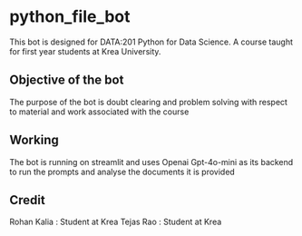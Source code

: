 # python_file_bot

This bot is designed for DATA:201 Python for Data Science. A course taught for first year students at Krea University.

## Objective of the bot

The purpose of the bot is doubt clearing and problem solving with respect to material and work associated with the course

## Working

The bot is running on streamlit and uses Openai Gpt-4o-mini as its backend to run the prompts and analyse the documents it is provided

## Credit

Rohan Kalia : Student at Krea
Tejas Rao : Student at Krea
